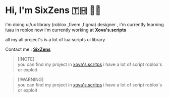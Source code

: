 # Hi, I'm SixZens 🇹🇭 👨‍💻
i'm doing ui/ux library (roblox ,fivem ,figma) designer , i'm currently learning luau in roblox
now i'm currently working at **Xova's.scripts**

all my all project's is a lot of lua scripts ui library

Contact me : <a href="https://discord.com/users/692757513631825940">**SixZens**</a>

> [!NOTE]\
> you can find my project in <a href="https://github.com/SixZensED/xova-s.scripts">xova's.scritps</a> i have a lot of script roblox's or exploit

> [!WARNING]\
> you can find my project in <a href="https://github.com/SixZensED/xova-s.scripts">xova's.scritps</a> i have a lot of script roblox's or exploit
